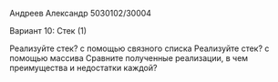 Андреев Александр 5030102/30004

Вариант 10: Стек (1)

Реализуйте стек? с помощью связного списка
Реализуйте стек? с помощью массива 
Сравните полученные реализации, в чем преимущества и недостатки каждой?